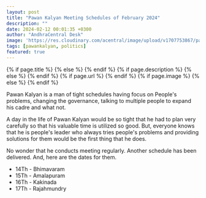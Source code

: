 ```yaml
---
layout: post
title: "Pawan Kalyan Meeting Schedules of February 2024"
description: ""
date: 2024-02-12 00:01:35 +0300
author: "AndhraCentral Desk"
image: 'https://res.cloudinary.com/acentral/image/upload/v1707753867/pawank/pawankschedulefeb2024_o4ttse.png'
tags: [pawankalyan, politics]
featured: true
---
```


<meta content="{{ site.title }}" property="og:site_name">
{% if page.title %}
  <meta content="{{ page.title }}" property="og:title">
{% else %}
  <meta content="{{ site.title }}" property="og:title">
{% endif %}
{% if page.description %}
  <meta content="{{ page.description }}" property="og:description">
{% else %}
  <meta content="{{ site.description }}" property="og:description">
{% endif %}
{% if page.url %}
  <meta content="{{ site.url }}{{ page.url }}" property="og:url">
{% endif %}
{% if page.image %}
  <meta content="https://res.cloudinary.com/acentral/image/upload/v1707753867/pawank/pawankschedulefeb2024_o4ttse.png" property="og:image">
{% else %}
  <meta content="{{ site.url }}/images/og.png" property="og:image">
{% endif %}

Pawan Kalyan is a man of tight schedules having focus on People's problems, changing the governance, talking to multiple people to expand his cadre and what not. 

A day in the life of Pawan Kalyan would be so tight that he had to plan very carefully so that his valuable time is utilized so good. But, everyone knows that he is people's leader who always tries people's problems and providing solutions for them would be the first thing that he does.

No wonder that he conducts meeting regularly. Another schedule has been delivered. And, here are the dates for them.

* 14Th - Bhimavaram
* 15Th - Amalapuram
* 16Th - Kakinada
* 17Th - Rajahmundry 
